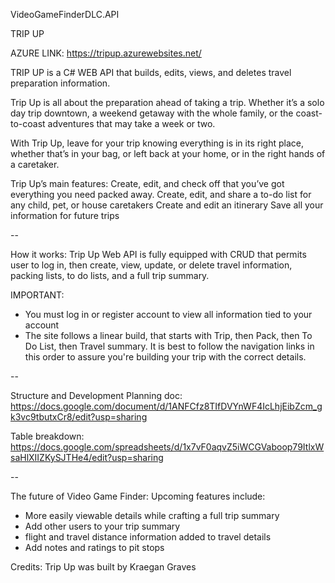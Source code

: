 VideoGameFinderDLC.API

TRIP UP 

AZURE LINK: https://tripup.azurewebsites.net/

TRIP UP is a C# WEB API that builds, edits, views, and deletes travel preparation information. 

Trip Up is all about the preparation ahead of taking a trip.  Whether it’s a solo day trip downtown, a weekend getaway with the whole family, or the coast-to-coast adventures that may take a week or two. 

With Trip Up, leave for your trip knowing everything is in its right place, whether that’s in your bag, or left back at your home, or in the right hands of a caretaker. 

Trip Up’s main features: 
Create, edit, and check off that you’ve got everything you need packed away. 
Create, edit, and share a to-do list for any child, pet, or house caretakers 
Create and edit an itinerary 
Save all your information for future trips 


--

How it works:
Trip Up Web API is fully equipped with CRUD that permits user to log in, then create, view, update, or delete travel information, packing lists, to do lists, and a full trip summary.

IMPORTANT: 
- You must log in or register account to view all information tied to your account 
- The site follows a linear build, that starts with Trip, then Pack, then To Do List, then Travel summary.  It is best to follow the navigation links in this order to assure you're building
your trip with the correct details. 


--

Structure and Development
Planning doc: https://docs.google.com/document/d/1ANFCfz8TIfDVYnWF4IcLhjEibZcm_gk3vc9tbutxCr8/edit?usp=sharing

Table breakdown: https://docs.google.com/spreadsheets/d/1x7vF0aqvZ5iWCGVaboop79ItlxWsaHlXIIZKySJTHe4/edit?usp=sharing

--

The future of Video Game Finder:
Upcoming features include:

- More easily viewable details while crafting a full trip summary 
- Add other users to your trip summary
- flight and travel distance information added to travel details
- Add notes and ratings to pit stops

Credits:
Trip Up was built by Kraegan Graves
